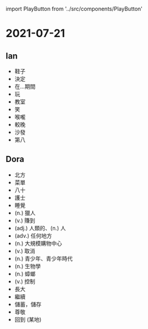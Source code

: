 import PlayButton from '../src/components/PlayButton'

# 2021-07-21

## Ian
- <PlayButton value="shoe" /> 鞋子
- <PlayButton value="decide" /> 決定
- <PlayButton value="during" /> 在…期間
- <PlayButton value="play" /> 玩
- <PlayButton value="classroom" /> 教室
- <PlayButton value="laugh" /> 笑
- <PlayButton value="throat" /> 喉嚨
- <PlayButton value="later" /> 較晚
- <PlayButton value="couch" /> 沙發
- <PlayButton value="eighth" /> 第八

## Dora
- <PlayButton value="north" /> 北方
- <PlayButton value="menu" /> 菜單
- <PlayButton value="eighty" /> 八十
- <PlayButton value="nurse" /> 護士
- <PlayButton value="sleep" /> 睡覺
- <PlayButton value="hunter" /> (n.) 獵人
- <PlayButton value="earn" /> (v.) 賺到
- <PlayButton value="human" /> (adj.) 人類的、(n.) 人
- <PlayButton value="anywhere" /> (adv.) 任何地方
- <PlayButton value="mall" /> (n.) 大規模購物中心
- <PlayButton value="cancel" /> (v.) 取消
- <PlayButton value="youth" /> (n.) 青少年、青少年時代
- <PlayButton value="biology" /> (n.) 生物學
- <PlayButton value="cockroach" /> (n.) 蟑螂
- <PlayButton value="control" /> (v.) 控制
- <PlayButton value="grow up" /> 長大
- <PlayButton value="go on" /> 繼續
- <PlayButton value="put away" /> 儲蓄，儲存
- <PlayButton value="look up to" /> 尊敬
- <PlayButton value="go back" /> 回到 (某地)
